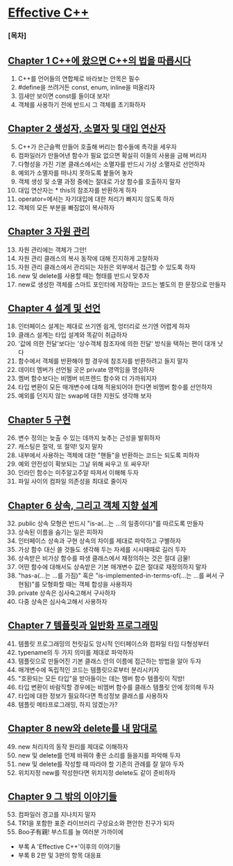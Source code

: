 
# [Effective C++](http://www.kyobobook.co.kr/product/detailViewKor.laf?mallGb=KOR&ejkGb=KOR&barcode=9791195444946)

### [목차]

## [Chapter 1 C++에 왔으면 C++의 법을 따릅시다](./1.)
  1. C++를 언어들의 연합체로 바라보는 안목은 필수
  2. #define을 쓰려거든 const, enum, inline을 떠올리자
  3. 낌새만 보이면 const를 들이대 보자!
  4. 객체를 사용하기 전에 반드시 그 객체를 초기화하자

## [Chapter 2 생성자, 소멸자 및 대입 연산자](./2.)
  5. C++가 은근슬쩍 만들어 호출해 버리는 함수들에 촉각을 세우자
  6. 컴파일러가 만들어낸 함수가 필요 없으면 확실히 이들의 사용을 금해 버리자
  7. 다형성을 가진 기본 클래스에서는 소멸자를 반드시 가상 소멸자로 선언하자
  8. 예외가 소멸자를 떠나지 못하도록 붙들어 놓자
  9. 객체 생성 및 소멸 과정 중에는 절대로 가상 함수를 호출하지 말자
  10. 대입 연산자는 * this의 참조자를 반환하게 하자
  11. operator=에서는 자기대입에 대한 처리가 빠지지 않도록 하자
  12. 객체의 모든 부분을 빠짐없이 복사하자

## [Chapter 3 자원 관리](./3.)
  13. 자원 관리에는 객체가 그만!
  14. 자원 관리 클래스의 복사 동작에 대해 진지하게 고찰하자
  15. 자원 관리 클래스에서 관리되는 자원은 외부에서 접근할 수 있도록 하자
  16. new 및 delete를 사용할 때는 형태를 반드시 맞추자
  17. new로 생성한 객체를 스마트 포인터에 저장하는 코드는 별도의 한 문장으로 만들자

## [Chapter 4 설계 및 선언](./4.)
  18. 인터페이스 설계는 제대로 쓰기엔 쉽게, 엉터리로 쓰기엔 어렵게 하자
  19. 클래스 설계는 타입 설계와 똑같이 취급하자
  20. '값에 의한 전달'보다는 '상수객체 참조자에 의한 전달' 방식을 택하는 편이 대개 낫다
  21. 함수에서 객체를 반환해야 할 경우에 참조자를 반환하려고 들지 말자
  22. 데이터 멤버가 선언될 곳은 private 영역임을 명심하자
  23. 멤버 함수보다는 비멤버 비프렌드 함수와 더 가까워지자
  24. 타입 변환이 모든 매개변수에 대해 적용되어야 한다면 비멤버 함수를 선언하자
  25. 예외를 던지지 않는 swap에 대한 지원도 생각해 보자

## [Chapter 5 구현](./5.)
  26. 변수 정의는 늦출 수 있는 데까지 늦추는 근성을 발휘하자
  27. 캐스팅은 절약, 또 절약! 잊지 말자
  28. 내부에서 사용하는 객체에 대한 "핸들"을 반환하는 코드는 되도록 피하자
  29. 예외 안전성이 확보되는 그날 위해 싸우고 또 싸우자!
  30. 인라인 함수는 미주알고주알 따져서 이해해 두자
  31. 파일 사이의 컴파일 의존성을 최대로 줄이자

## [Chapter 6 상속, 그리고 객체 지향 설계](./6.)
  32. public 상속 모형은 반드시 "is-a(...는 ...의 일종이다)"를 따르도록 만들자
  33. 상속된 이름을 숨기는 일은 피하자
  34. 인터페이스 상속과 구현 상속의 차이를 제대로 파악하고 구별하자
  35. 가상 함수 대신 쓸 것들도 생각해 두는 자세를 시시때때로 길러 두자
  36. 상속받은 비가상 함수를 파생 클래스에서 재정의하는 것은 절대 금물!
  37. 어떤 함수에 대해서도 상속받은 기본 매개변수 값은 절대로 재정의하지 말자
  38. "has-a(...는 ...를 가짐)" 혹은 "is-implemented-in-terms-of(...는 ...를 써서 구현됨)"를 모형화할 때는 객체 합성을 사용하자
  39. private 상속은 심사숙고해서 구사하자
  40. 다중 상속은 심사숙고해서 사용하자

## [Chapter 7 템플릿과 일반화 프로그래밍](./7.)
  41. 템플릿 프로그래밍의 천릿길도 암시적 인터페이스와 컴파일 타임 다형성부터
  42. typename의 두 가지 의미를 제대로 파악하자
  43. 템플릿으로 만들어진 기본 클래스 안의 이름에 접근하는 방법을 알아 두자
  44. 매개변수에 독립적인 코드는 템플릿으로부터 분리시키자
  45. "호환되는 모든 타입"을 받아들이는 데는 멤버 함수 템플릿이 직방!
  46. 타입 변환이 바람직할 경우에는 비멤버 함수를 클래스 템플릿 안에 정의해 두자
  47. 타입에 대한 정보가 필요하다면 특성정보 클래스를 사용하자
  48. 템플릿 메타프로그래밍, 하지 않겠는가?

## [Chapter 8 new와 delete를 내 맘대로](./8.)
  49. new 처리자의 동작 원리를 제대로 이해하자  
  50. new 및 delete를 언제 바꿔야 좋은 소리를 들을지를 파악해 두자
  51. new 및 delete를 작성할 때 따라야 할 기존의 관례를 잘 알아 두자
  52. 위치지정 new를 작성한다면 위치지정 delete도 같이 준비하자

## [Chapter 9 그 밖의 이야기들](./9.)
  53. 컴파일러 경고를 지나치지 말자
  54. TR1을 포함한 표준 라이브러리 구성요소와 편안한 친구가 되자
  55. Boo子有親! 부스트를 늘 여러분 가까이에 
 
  - 부록 A 'Effective C++'이후의 이야기들 
  - 부록 B 2판 및 3판의 항목 대응표
